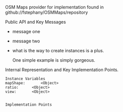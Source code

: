 OSM Maps provider for implementation found in github://fstephany/OSMMaps/repository

Public API and Key Messages

- message one   
- message two 
- what is the way to create instances is a plus.

   One simple example is simply gorgeous.
 
Internal Representation and Key Implementation Points.

    Instance Variables
	mapShape:		<Object>
	ratio:		<Object>
	view:		<Object>


    Implementation Points